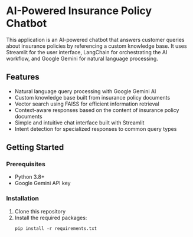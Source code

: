 # AI-Powered Insurance Policy Chatbot

This application is an AI-powered chatbot that answers customer queries about insurance policies by referencing a custom knowledge base. It uses Streamlit for the user interface, LangChain for orchestrating the AI workflow, and Google Gemini for natural language processing.

## Features

- Natural language query processing with Google Gemini AI
- Custom knowledge base built from insurance policy documents
- Vector search using FAISS for efficient information retrieval
- Context-aware responses based on the content of insurance policy documents
- Simple and intuitive chat interface built with Streamlit
- Intent detection for specialized responses to common query types

## Getting Started

### Prerequisites

- Python 3.8+
- Google Gemini API key

### Installation

1. Clone this repository
2. Install the required packages:
   ```
   pip install -r requirements.txt
   